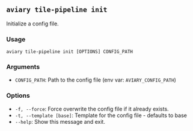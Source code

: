 ## `aviary tile-pipeline init`

Initialize a config file.

### Usage

```
aviary tile-pipeline init [OPTIONS] CONFIG_PATH
```

### Arguments

- `CONFIG_PATH`: Path to the config file (env var: `AVIARY_CONFIG_PATH`)

### Options

- `-f, --force`: Force overwrite the config file if it already exists.
- `-t, --template [base]`: Template for the config file - defaults to base
- `--help`: Show this message and exit.
